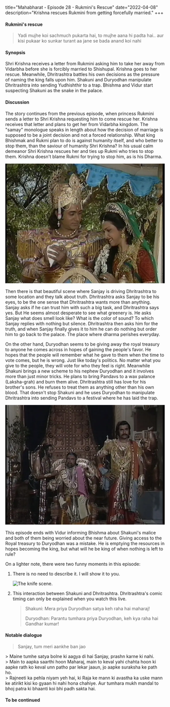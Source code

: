 title="Mahabharat - Episode 28 - Rukmini's Rescue"
date="2022-04-08"
description="Krishna rescues Rukmini from getting forcefully married."
+++
#### Rukmini's rescue
> Yadi mujhe koi sachmuch pukarta hai, to mujhe aana hi padta hai.. aur kisi pukaar ko sunkar turant aa jane se bada anand koi nahi

#### Synopsis 
Shri Krishna receives a letter from Rukmini asking him to take her away from
Vidarbha before she is forcibly married to Shishupal. Krishna goes to her
rescue. Meanwhile, Dhritrashtra battles his own decisions as the pressure of
naming the king falls upon him. Shakuni and Duryodhan manipulate Dhritrashtra
into sending Yudhishthir to a trap. Bhishma and Vidur start suspecting Shakuni
as the snake in the palace.

#### Discussion 
The story continues from the previous episode, when princess Rukmini sends a
letter to Shri Krishna requesting him to come rescue her. Krishna receives that
letter and plans to get her from Vidarbha kingdom. The "samay" monologue speaks
in length about how the decision of marriage is supposed to be a joint decision
and not a forced relationship. What king Bhishmak and Rukmi plan to do is
against humanity itself, and who better to stop them, than the saviour of
humanity Shri Krishna? In his usual calm demeanor Shri Krishna rescues her and
ties up Rukmi who tries to stop them. Krishna doesn't blame Rukmi for trying to
stop him, as is his Dharma.

![Krishna Rescues Rukmini](/static/images/mahabharat/ep_28_1.webp)

Then there is that beautiful scene where Sanjay is driving Dhritrashtra to some
location and they talk about truth. Dhritrashtra asks Sanjay to be his eyes, to
be the one sense that Dhritrashtra wants more than anything. Sanjay asks if he
can trust him with such a big task, and Dhritrashtra says yes. But He seems
almost desperate to see what greenery is. He asks Sanjay what does smell look
like? What is the color of sound? To which Sanjay replies with nothing but
silence. Dhritrashtra then asks him for the truth, and when Sanjay finally
gives it to him he can do nothing but order him to go back to the palace. The
place where dharma perishes everyday.

On the other hand, Duryodhan seems to be giving away the royal treasury to
anyone he comes across in hopes of gaining the people's favor. He hopes that
the people will remember what he gave to them when the time to vote comes, but
he is wrong. Just like today's politics. No matter what you give to the people,
they will vote for who they feel is right. Meanwhile Shakuni brings a new
scheme to his nephew Duryodhan and it involves more than just minor tricks. He
plans to bring Pandavs to a wax palance (Laksha-grah) and burn them alive.
Dhritrashtra still has love for his brother's sons. He refuses to treat them as
anything other than his own blood. That doesn't stop Shakuni and he uses
Duryodhan to manipulate Dhritrashtra into sending Pandavs to a festival where
he has laid the trap. 

![Shakuni and Duryodhan manipulate Dhritrashtra](/static/images/mahabharat/ep_28_2.webp)

This episode ends with Vidur informing Bhishma about Shakuni's malice and both
of them being worried about the near future. Giving access to the Royal
treasury to Duryodhan was a mistake. He is emptying the resources in hopes
becoming the king, but what will he be king of when nothing is left to rule?

On a lighter note, there were two funny moments in this episode: 

1. There is no need to describe it. I will show it to you.

	![The knife scene.](/static/images/mahabharat/ep_28_dhritrashtra.gif)

2. This interaction between Shakuni and Dhritrashtra. Dhritrashtra's comic timing can only be explained when you watch this live.

	> Shakuni: Mera priya Duryodhan satya keh raha hai maharaj!
	>
	> Duryodhan: Parantu tumhara priya Duryodhan, keh kya raha hai Gandhar kumar!

#### Notable dialogue
> Sanjay, tum meri aankhe ban jao
<div></div>
> Maine tumhe satya bolne ki aagya di hai Sanjay, prashn karne ki nahi.

<div></div>
> Main to aapka saarthi hoon Maharaj, main to keval yahi chahta hoon ki aapke rath ko keval unn patho par lekar jaaun, jo aapke suraksha ke path ho.

<div></div>
> Rajneeti ka pehla niyam yeh hai, ki Raja ke mann ki avastha ka uske mann ke atirikt kisi ko gyaan hi nahi hona chahiye. Aur tumhara mukh mandal to bhoj patra ki bhaanti koi bhi padh sakta hai.

<div></div>


#### To be continued
